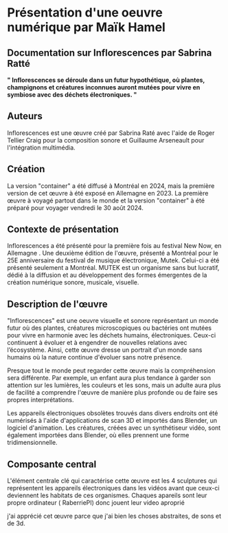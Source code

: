 




# Présentation d'une oeuvre numérique par Maïk Hamel



## Documentation sur Inflorescences par Sabrina Ratté




**" Inflorescences se déroule dans un futur hypothétique, où plantes, champignons et créatures inconnues auront mutées pour vivre en symbiose avec des déchets électroniques. "** 



## Auteurs


Inflorescences est une œuvre créé par Sabrina Raté avec l'aide de Roger Tellier Craig pour la composition sonore et Guillaume Arseneault pour l'intégration multimédia.




## Création

La version "container" a été diffusé à Montréal en 2024, mais la première version de cet œuvre à été exposé en Allemagne en 2023. La première œuvre à voyagé partout dans le monde et la version "container" à été préparé pour voyager vendredi le 30 août 2024.


## Contexte de présentation


Inflorescences a été présenté pour la première fois au festival New Now, en Allemagne . Une deuxième édition de l'œuvre, présenté a Montréal pour le 25E anniversaire du festival de musique électronique, Mutek. Celui-ci a été présenté seulement a Montréal. MUTEK est un organisme sans but lucratif, dédié à la diffusion et au développement des formes émergentes de la création numérique sonore, musicale, visuelle. 

## Description de l'œuvre

"Inflorescences" est une oeuvre visuelle et sonore représentant un monde futur où des plantes, créatures microscopiques ou bactéries ont mutées pour vivre en harmonie avec les déchets humains, électroniques. Ceux-ci continuent à évoluer et à engendrer de nouvelles relations avec l’écosystème. Ainsi, cette œuvre dresse un portrait d'un monde sans humains où la nature continue d'évoluer sans notre présence.

Presque tout le monde peut regarder cette œuvre mais la compréhension sera différente. Par exemple, un enfant aura plus tendance à garder son attention sur les lumières, les couleurs et les sons, mais un adulte aura plus de facilité a comprendre l'œuvre de manière plus profonde ou de faire ses propres interprétations.




Les appareils électroniques obsolètes trouvés dans divers endroits ont été numérisés à l'aide d'applications de scan 3D et importés dans Blender, un logiciel d'animation. Les créatures, créées avec un synthétiseur vidéo, sont également importées dans Blender, où elles prennent une forme tridimensionnelle. 





## Composante central

L'élément centrale clé qui caractérise cette œuvre est les 4 sculptures qui représentent les appareils électroniques dans les vidéos avant que ceux-ci deviennent les habitats de ces organismes. Chaques apareils sont leur propre ordinateur ( RaberriePI) donc jouent leur video aproprié


j'ai apprécié cet œuvre parce que j'ai bien les choses abstraites, de sons et de 3d. 




